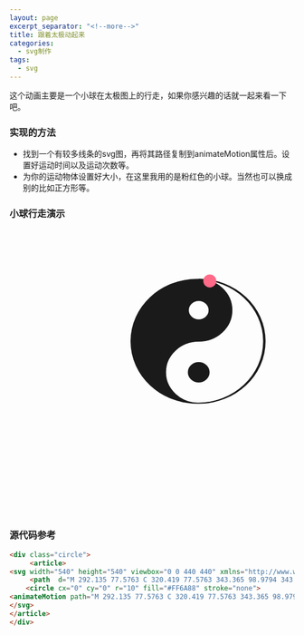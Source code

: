 ```yaml
---
layout: page
excerpt_separator: "<!--more-->"
title: 跟着太极动起来
categories:
  - svg制作
tags:
  - svg
---
```

这个动画主要是一个小球在太极图上的行走，如果你感兴趣的话就一起来看一下吧。
<!--more-->
### 实现的方法
- 找到一个有较多线条的svg图，再将其路径复制到animateMotion属性后。设置好运动时间以及运动次数等。
- 为你的运动物体设置好大小，在这里我用的是粉红色的小球。当然也可以换成别的比如正方形等。

### 小球行走演示
<div class="circle">
     <article>
<svg width="540" height="540" viewbox="0 0 440 440" xmlns="http://www.w3.org/2000/svg">
     <path  d="M 292.135 77.5763 C 320.419 77.5763 343.365 98.9794 343.365 125.337 C 343.365 151.694 320.419 173.076 292.135 173.076 C 263.85 173.076 240.905 194.479 240.905 220.837 C 240.905 247.194 263.85 268.576 292.135 268.576 C 348.704 268.576 394.617 225.791 394.617 173.076 C 394.617 120.362 348.704 77.5763 292.135 77.5763 L 292.135 77.5763 Z M 292.135 110.412 C 283.291 110.412 276.118 117.096 276.118 125.337 C 276.118 133.577 283.291 140.262 292.135 140.262 C 300.978 140.262 308.151 133.577 308.151 125.337 C 308.151 117.096 300.978 110.412 292.135 110.412 Z M 292.135 205.912 C 300.974 205.912 308.151 212.6 308.151 220.837 C 308.151 229.073 300.974 235.762 292.135 235.762 C 283.296 235.762 276.118 229.073 276.118 220.837 C 276.118 212.6 283.296 205.912 292.135 205.912 Z M 392.319 173.137 C 392.319 225.812 346.495 268.514 289.968 268.514 C 233.441 268.514 187.617 225.812 187.617 173.137 C 187.617 120.462 233.441 77.7601 289.968 77.7601 C 346.495 77.7601 392.319 120.462 392.319 173.137 Z"  stroke-width="1.5" stroke="#1A1A1A" fill="#1A1A1A"/>
    <circle cx="0" cy="0" r="10" fill="#FF6A88" stroke="none">
<animateMotion path="M 292.135 77.5763 C 320.419 77.5763 343.365 98.9794 343.365 125.337 C 343.365 151.694 320.419 173.076 292.135 173.076 C 263.85 173.076 240.905 194.479 240.905 220.837 C 240.905 247.194 263.85 268.576 292.135 268.576 C 348.704 268.576 394.617 225.791 394.617 173.076 C 394.617 120.362 348.704 77.5763 292.135 77.5763 L 292.135 77.5763 Z M 292.135 110.412 C 283.291 110.412 276.118 117.096 276.118 125.337 C 276.118 133.577 283.291 140.262 292.135 140.262 C 300.978 140.262 308.151 133.577 308.151 125.337 C 308.151 117.096 300.978 110.412 292.135 110.412 Z M 292.135 205.912 C 300.974 205.912 308.151 212.6 308.151 220.837 C 308.151 229.073 300.974 235.762 292.135 235.762 C 283.296 235.762 276.118 229.073 276.118 220.837 C 276.118 212.6 283.296 205.912 292.135 205.912 Z M 392.319 173.137 C 392.319 225.812 346.495 268.514 289.968 268.514 C 233.441 268.514 187.617 225.812 187.617 173.137 C 187.617 120.462 233.441 77.7601 289.968 77.7601 C 346.495 77.7601 392.319 120.462 392.319 173.137 Z"  begin="0s" dur="10s" repeatCount="indefinite"/>
</svg>
</article>
</div>
      
### 源代码参考
```markdown
<div class="circle">
     <article>
<svg width="540" height="540" viewbox="0 0 440 440" xmlns="http://www.w3.org/2000/svg">
     <path  d="M 292.135 77.5763 C 320.419 77.5763 343.365 98.9794 343.365 125.337 C 343.365 151.694 320.419 173.076 292.135 173.076 C 263.85 173.076 240.905 194.479 240.905 220.837 C 240.905 247.194 263.85 268.576 292.135 268.576 C 348.704 268.576 394.617 225.791 394.617 173.076 C 394.617 120.362 348.704 77.5763 292.135 77.5763 L 292.135 77.5763 Z M 292.135 110.412 C 283.291 110.412 276.118 117.096 276.118 125.337 C 276.118 133.577 283.291 140.262 292.135 140.262 C 300.978 140.262 308.151 133.577 308.151 125.337 C 308.151 117.096 300.978 110.412 292.135 110.412 Z M 292.135 205.912 C 300.974 205.912 308.151 212.6 308.151 220.837 C 308.151 229.073 300.974 235.762 292.135 235.762 C 283.296 235.762 276.118 229.073 276.118 220.837 C 276.118 212.6 283.296 205.912 292.135 205.912 Z M 392.319 173.137 C 392.319 225.812 346.495 268.514 289.968 268.514 C 233.441 268.514 187.617 225.812 187.617 173.137 C 187.617 120.462 233.441 77.7601 289.968 77.7601 C 346.495 77.7601 392.319 120.462 392.319 173.137 Z"  stroke-width="1.5" stroke="#1A1A1A" fill="#1A1A1A"/>
    <circle cx="0" cy="0" r="10" fill="#FF6A88" stroke="none">
<animateMotion path="M 292.135 77.5763 C 320.419 77.5763 343.365 98.9794 343.365 125.337 C 343.365 151.694 320.419 173.076 292.135 173.076 C 263.85 173.076 240.905 194.479 240.905 220.837 C 240.905 247.194 263.85 268.576 292.135 268.576 C 348.704 268.576 394.617 225.791 394.617 173.076 C 394.617 120.362 348.704 77.5763 292.135 77.5763 L 292.135 77.5763 Z M 292.135 110.412 C 283.291 110.412 276.118 117.096 276.118 125.337 C 276.118 133.577 283.291 140.262 292.135 140.262 C 300.978 140.262 308.151 133.577 308.151 125.337 C 308.151 117.096 300.978 110.412 292.135 110.412 Z M 292.135 205.912 C 300.974 205.912 308.151 212.6 308.151 220.837 C 308.151 229.073 300.974 235.762 292.135 235.762 C 283.296 235.762 276.118 229.073 276.118 220.837 C 276.118 212.6 283.296 205.912 292.135 205.912 Z M 392.319 173.137 C 392.319 225.812 346.495 268.514 289.968 268.514 C 233.441 268.514 187.617 225.812 187.617 173.137 C 187.617 120.462 233.441 77.7601 289.968 77.7601 C 346.495 77.7601 392.319 120.462 392.319 173.137 Z"  begin="0s" dur="10s" repeatCount="indefinite"/>
</svg>
</article>
</div>
```
